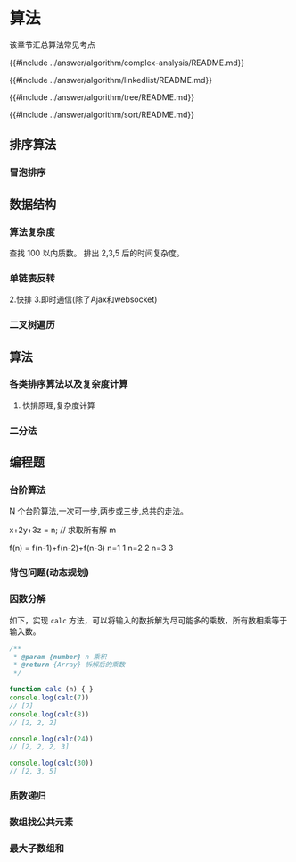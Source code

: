 # 算法

该章节汇总算法常见考点

<!-- 复杂度分析 -->
{{#include ../answer/algorithm/complex-analysis/README.md}}

<!-- 链表 -->
{{#include ../answer/algorithm/linkedlist/README.md}}

<!-- 树 -->
{{#include ../answer/algorithm/tree/README.md}}

<!-- 排序 -->
{{#include ../answer/algorithm/sort/README.md}}


## 排序算法
### 冒泡排序


## 数据结构
### 算法复杂度
查找 100 以内质数。
排出 2,3,5 后的时间复杂度。

### 单链表反转
2.快排
3.即时通信(除了Ajax和websocket)

### 二叉树遍历


## 算法
### 各类排序算法以及复杂度计算
1. 快排原理,复杂度计算
### 二分法


## 编程题
###  台阶算法
N 个台阶算法,一次可一步,两步或三步,总共的走法。

x+2y+3z = n; // 求取所有解 m

f(n) = f(n-1)+f(n-2)+f(n-3)
n=1 1
n=2 2
n=3 3

### 背包问题(动态规划)



### 因数分解
如下，实现 `calc` 方法，可以将输入的数拆解为尽可能多的乘数，所有数相乘等于输入数。
```js
/**
 * @param {number} n 乘积
 * @return {Array} 拆解后的乘数
 */

function calc (n) { }
console.log(calc(7))
// [7]
console.log(calc(8))
// [2, 2, 2]

console.log(calc(24))
// [2, 2, 2, 3]

console.log(calc(30))
// [2, 3, 5]
```


### 质数递归

### 数组找公共元素


### 最大子数组和


